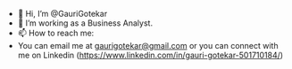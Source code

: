 - 👋 Hi, I’m @GauriGotekar
- 👀 I’m working as a Business Analyst.
- 📫 How to reach me: 
- You can email me at gaurigotekar@gmail.com or you can connect with me on Linkedin (https://www.linkedin.com/in/gauri-gotekar-501710184/)

<!---
GauriGotekar/GauriGotekar is a ✨ special ✨ repository because its `README.md` (this file) appears on your GitHub profile.
You can click the Preview link to take a look at your changes.
--->
